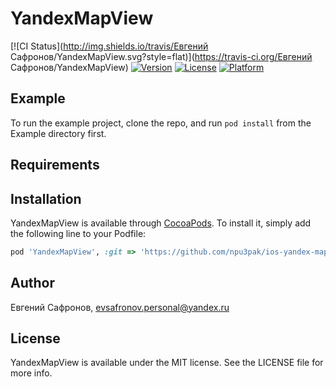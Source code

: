 # YandexMapView

[![CI Status](http://img.shields.io/travis/Евгений Сафронов/YandexMapView.svg?style=flat)](https://travis-ci.org/Евгений Сафронов/YandexMapView)
[![Version](https://img.shields.io/cocoapods/v/YandexMapView.svg?style=flat)](http://cocoapods.org/pods/YandexMapView)
[![License](https://img.shields.io/cocoapods/l/YandexMapView.svg?style=flat)](http://cocoapods.org/pods/YandexMapView)
[![Platform](https://img.shields.io/cocoapods/p/YandexMapView.svg?style=flat)](http://cocoapods.org/pods/YandexMapView)

## Example

To run the example project, clone the repo, and run `pod install` from the Example directory first.

## Requirements

## Installation

YandexMapView is available through [CocoaPods](http://cocoapods.org). To install
it, simply add the following line to your Podfile:

```ruby
pod 'YandexMapView', :git => 'https://github.com/npu3pak/ios-yandex-map-view.git'
```

## Author

Евгений Сафронов, evsafronov.personal@yandex.ru

## License

YandexMapView is available under the MIT license. See the LICENSE file for more info.
